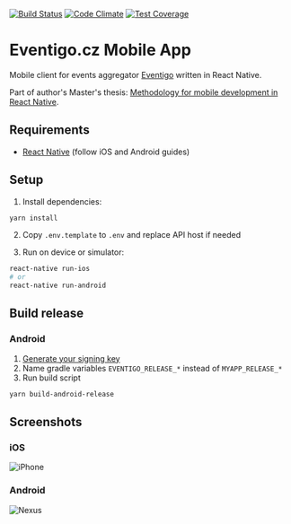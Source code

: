 [![Build Status](https://travis-ci.org/filipsuk/eventigo-app.svg?branch=master)](https://travis-ci.org/filipsuk/eventigoApp)
[![Code Climate](https://codeclimate.com/github/filipsuk/eventigo-app/badges/gpa.svg)](https://codeclimate.com/github/filipsuk/eventigo-app)
[![Test Coverage](https://codeclimate.com/github/filipsuk/eventigo-app/badges/coverage.svg)](https://codeclimate.com/github/filipsuk/eventigo-app/coverage)

# Eventigo.cz Mobile App
Mobile client for events aggregator [Eventigo](https://github.com/eventigo/eventigo-web) written in React Native.

Part of author's Master's thesis: [Methodology for mobile development in React Native](https://vskp.vse.cz/68718_metodika_pro_vyvoj_mobilnich_aplikaci_vreact_native).

## Requirements
- [React Native](http://facebook.github.io/react-native/docs/getting-started.html) (follow iOS and Android guides)

## Setup
1. Install dependencies:
```bash
yarn install
```
2. Copy `.env.template` to `.env` and replace API host if needed

3. Run on device or simulator:
```bash
react-native run-ios
# or 
react-native run-android
```

## Build release

### Android
1. [Generate your signing key](http://facebook.github.io/react-native/docs/signed-apk-android.html)
2. Name gradle variables `EVENTIGO_RELEASE_*` instead of `MYAPP_RELEASE_*`
3. Run build script
```bash
yarn build-android-release
```

## Screenshots
### iOS
![iPhone](https://cloud.githubusercontent.com/assets/6044955/24909627/f371467e-1ec4-11e7-8d83-8ae6c8b2cbd6.png)

### Android
![Nexus](https://cloud.githubusercontent.com/assets/6044955/24932273/0f85d91e-1f11-11e7-8529-d08512398a04.png)
